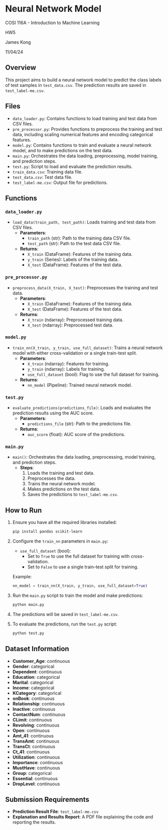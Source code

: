 # Neural Network Model

COSI 116A - Introduction to Machine Learning

HW5

James Kong

11/04/24

## Overview

This project aims to build a neural network model to predict the class labels of test samples in `test_data.csv`. The prediction results are saved in `test_label-me.csv`.

## Files

- `data_loader.py`: Contains functions to load training and test data from CSV files.
- `pre_processor.py`: Provides functions to preprocess the training and test data, including scaling numerical features and encoding categorical features.
- `model.py`: Contains functions to train and evaluate a neural network model, and to make predictions on the test data.
- `main.py`: Orchestrates the data loading, preprocessing, model training, and prediction steps.
- `test.py`: Script to load and evaluate the prediction results.
- `train_data.csv`: Training data file.
- `test_data.csv`: Test data file.
- `test_label-me.csv`: Output file for predictions.

## Functions

### `data_loader.py`

- `load_data(train_path, test_path)`: Loads training and test data from CSV files.
  - **Parameters**:
    - `train_path` (str): Path to the training data CSV file.
    - `test_path` (str): Path to the test data CSV file.
  - **Returns**:
    - `X_train` (DataFrame): Features of the training data.
    - `y_train` (Series): Labels of the training data.
    - `X_test` (DataFrame): Features of the test data.

### `pre_processor.py`

- `preprocess_data(X_train, X_test)`: Preprocesses the training and test data.
  - **Parameters**:
    - `X_train` (DataFrame): Features of the training data.
    - `X_test` (DataFrame): Features of the test data.
  - **Returns**:
    - `X_train` (ndarray): Preprocessed training data.
    - `X_test` (ndarray): Preprocessed test data.

### `model.py`

- `train_nn(X_train, y_train, use_full_dataset)`: Trains a neural network model with either cross-validation or a single train-test split.
  - **Parameters**:
    - `X_train` (ndarray): Features for training.
    - `y_train` (ndarray): Labels for training.
    - `use_full_dataset` (bool): Flag to use the full dataset for training.
  - **Returns**:
    - `nn_model` (Pipeline): Trained neural network model.

### `test.py`

- `evaluate_predictions(predictions_file)`: Loads and evaluates the prediction results using the AUC score.
  - **Parameters**:
    - `predictions_file` (str): Path to the predictions file.
  - **Returns**:
    - `auc_score` (float): AUC score of the predictions.

### `main.py`

- `main()`: Orchestrates the data loading, preprocessing, model training, and prediction steps.
  - **Steps**:
    1. Loads the training and test data.
    2. Preprocesses the data.
    3. Trains the neural network model.
    4. Makes predictions on the test data.
    5. Saves the predictions to `test_label-me.csv`.

## How to Run

1. Ensure you have all the required libraries installed:
    ```sh
    pip install pandas scikit-learn
    ```

2. Configure the `train_nn` parameters in `main.py`:

    - `use_full_dataset` (bool): 
      - Set to `True` to use the full dataset for training with cross-validation.
      - Set to `False` to use a single train-test split for training.

    Example:
    ```python
    nn_model = train_nn(X_train, y_train, use_full_dataset=True)
    ```

3. Run the `main.py` script to train the model and make predictions:
    ```sh
    python main.py
    ```

4. The predictions will be saved in `test_label-me.csv`.

5. To evaluate the predictions, run the `test.py` script:
    ```sh
    python test.py
    ```

## Dataset Information

- **Customer_Age**: continuous
- **Gender**: categorical
- **Dependent**: continuous
- **Education**: categorical
- **Marital**: categorical
- **Income**: categorical
- **KCategory**: categorical
- **onBook**: continuous
- **Relationship**: continuous
- **Inactive**: continuous
- **ContactNum**: continuous
- **CLimit**: continuous
- **Revolving**: continuous
- **Open**: continuous
- **Amt_41**: continuous
- **TransAmt**: continuous
- **TransCt**: continuous
- **Ct_41**: continuous
- **Utilization**: continuous
- **Importance**: continuous
- **MustHave**: continuous
- **Group**: categorical
- **Essential**: continuous
- **DropLevel**: continuous

## Submission Requirements

- **Prediction Result File**: `test_label-me.csv`
- **Explanation and Results Report**: A PDF file explaining the code and reporting the results.